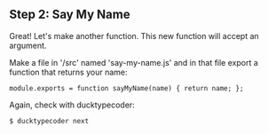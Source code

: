 ## Step 2: Say My Name

Great! Let's make another function. This new function will accept an argument.

Make a file in '/src' named 'say-my-name.js' and in that file export a function that returns your name:

```
module.exports = function sayMyName(name) { return name; };
```

Again, check with ducktypecoder:

```$ ducktypecoder next```
